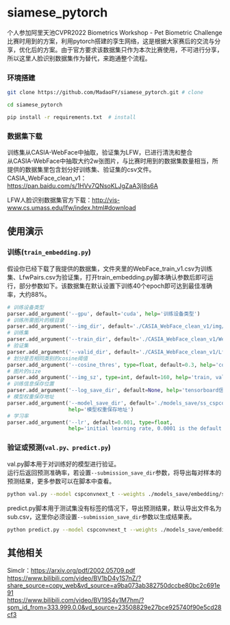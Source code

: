 # siamese_pytorch
 个人参加阿里天池CVPR2022 Biometrics Workshop - Pet Biometric Challenge比赛时用到的方案，利用pytorch搭建的孪生网络，这是根据大家赛后的交流与分享，优化后的方案。由于官方要求该数据集只作为本次比赛使用，不可进行分享，所以这里人脸识别数据集作为替代，来跑通整个流程。
 
 ### 环境搭建
 ```bash
git clone https://github.com/MadaoFY/siamese_pytorch.git # clone

cd siamese_pytorch

pip install -r requirements.txt  # install
```

### 数据集下载
训练集从CASIA-WebFace中抽取，验证集为LFW，已进行清洗和整合  
从CASIA-WebFace中抽取大约2w张图片，与比赛时用到的数据集数量相当，所提供的数据集里包含划分好训练集、验证集的csv文件。  
CASIA_WebFace_clean_v1：https://pan.baidu.com/s/1HVv7QNsoKLJgZaA3jI8s6A

LFW人脸识别数据集官方下载：http://vis-www.cs.umass.edu/lfw/index.html#download

## 使用演示
### 训练(```train_embedding.py```)
假设你已经下载了我提供的数据集，文件夹里的WebFace_train_v1.csv为训练集、LfwPairs.csv为验证集，打开train_embedding.py脚本确认参数后即可运行，部分参数如下。该数据集在默认设置下训练40个epoch即可达到最佳准确率，大约88%。
```python
# 训练设备类型
parser.add_argument('--gpu', default='cuda', help='训练设备类型')
# 训练所需图片的根目录
parser.add_argument('--img_dir', default='./CASIA_WebFace_clean_v1/img/', help='训练所用图片根目录')
# 训练集
parser.add_argument('--train_dir', default='./CASIA_WebFace_clean_v1/WebFace_train_v1.csv', help='训练集文档')
# 验证集
parser.add_argument('--valid_dir', default='./CASIA_WebFace_clean_v1/LfwPairs.csv', help='测试集文档')
# 划分是否相同类别的cosine阈值
parser.add_argument('--cosine_thres', type=float, default=0.3, help='cosine threshold')
# 图片的size
parser.add_argument('--img_sz', type=int, default=160, help='train, val image size (pixels)')
# 训练信息保存位置
parser.add_argument('--log_save_dir', default=None, help='tensorboard信息保存地址')
# 模型权重保存地址
parser.add_argument('--model_save_dir', default='./models_save/ss_cspconvnext_t',
                    help='模型权重保存地址')
# 学习率
parser.add_argument('--lr', default=0.001, type=float,
                    help='initial learning rate, 0.0001 is the default value for training')
```

### 验证或预测(```val.py、predict.py```)
val.py脚本用于对训练好的模型进行验证。  
运行后返回预测准确率，若设置```--submission_save_dir```参数，将导出每对样本的预测结果，更多参数可以在脚本中查看。  
```bash
python val.py --model cspconvnext_t --weights ./models_save/embedding/ss_cspconvnext_t_29_0.88198.pth --img_dir ./cropface_web_v1/ --val_dir ./LfwPairs.csv --cosine_thres 0.3
```

predict.py脚本用于测试集没有标签的情况下，导出预测结果，默认导出文件名为sub.csv，这里你必须设置```--submission_save_dir```参数以生成结果表。
```bash
python predict.py --model cspconvnext_t --weights ./models_save/embedding/ss_cspconvnext_t_29_0.88198.pth --img_dir ./cropface_web_v1/ --val_dir ./LfwPairs.csv --cosine_thres 0.3 --submission_save_dir sub.csv
```


## 其他相关
Simclr：https://arxiv.org/pdf/2002.05709.pdf  
https://www.bilibili.com/video/BV1bD4y1S7nZ/?share_source=copy_web&vd_source=a9ba073ab382750dccbe80bc2c691e91  
https://www.bilibili.com/video/BV19S4y1M7hm/?spm_id_from=333.999.0.0&vd_source=23508829e27bce925740f90e5cd28cf3




